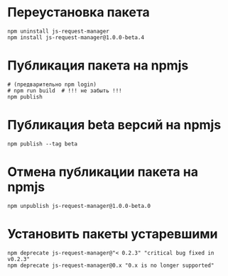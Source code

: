 # Переустановка пакета
```shell
npm uninstall js-request-manager
npm install js-request-manager@1.0.0-beta.4
```

# Публикация пакета на npmjs
```shell
# (предварительно npm login)
# npm run build  # !!! не забыть !!!
npm publish
```

# Публикация beta версий на npmjs
```shell
npm publish --tag beta
```

# Отмена публикации пакета на npmjs
```shell
npm unpublish js-request-manager@1.0.0-beta.0
```

# Установить пакеты устаревшими
```shell
npm deprecate js-request-manager@"< 0.2.3" "critical bug fixed in v0.2.3"
npm deprecate js-request-manager@0.x "0.x is no longer supported"
```
